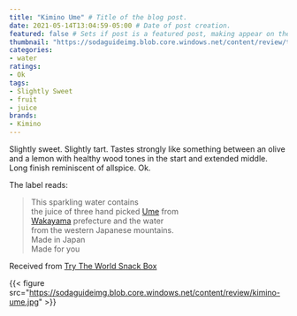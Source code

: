 ```yaml
---
title: "Kimino Ume" # Title of the blog post.
date: 2021-05-14T13:04:59-05:00 # Date of post creation.
featured: false # Sets if post is a featured post, making appear on the home page side bar.
thumbnail: "https://sodaguideimg.blob.core.windows.net/content/review/thumbs/kimino-ume.jpg" # Sets thumbnail image appearing inside card on homepage.
categories:
- water
ratings:
- Ok
tags:
- Slightly Sweet
- fruit
- juice
brands:
- Kimino
---
```


Slightly sweet. Slightly tart. Tastes strongly like something between an olive and a lemon with healthy wood tones in the start and extended middle. Long finish reminiscent of allspice. Ok.

The label reads:
> This sparkling water contains  
> the juice of three hand picked [Ume](https://en.wikipedia.org/wiki/Prunus_mume) from  
> [Wakayama](https://en.wikipedia.org/wiki/Wakayama_Prefecture) prefecture and the water  
> from the western Japanese mountains.  
> Made in Japan  
> Made for you

Received from [Try The World Snack Box](https://trytheworld.com)

{{< figure src="https://sodaguideimg.blob.core.windows.net/content/review/kimino-ume.jpg" >}}